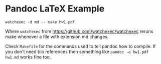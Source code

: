 # Pandoc LaTeX Example

```
watchexec -d md -- make hw1.pdf
```
Where `watchexec` from https://github.com/watchexec/watchexec reruns make whenever a file with extension md changes.

Check `Makefile` for the commands used to tell pandoc how to compile. If you don't need bib references then something like `pandoc -o hw1.pdf hw1.md` works fine too.
